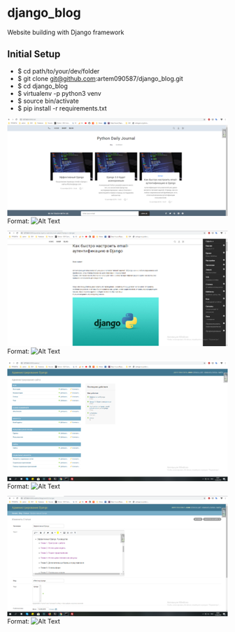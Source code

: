 # django_blog
Website building with Django framework

## Initial Setup

- $ cd path/to/your/dev/folder
- $ git clone git@github.com:artem090587/django_blog.git
- $ cd django_blog
- $ virtualenv -p python3 venv
- $ source bin/activate
- $ pip install -r requirements.txt

![Index Page](media/images/1.png)
Format: ![Alt Text](url)

![Post Page](media/images/2.png)
Format: ![Alt Text](url)

![Admin Page](media/images/4.png)
Format: ![Alt Text](url)

![Visual editor](media/images/6.png)
Format: ![Alt Text](url)